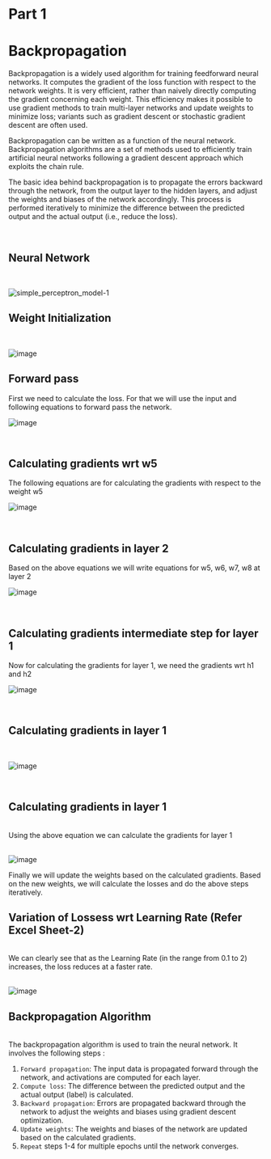# Part 1

# Backpropagation

Backpropagation is a widely used algorithm for training feedforward neural networks. It computes the gradient of the loss function with respect to the network weights. It is very efficient, rather than naively directly computing the gradient concerning each weight. This efficiency makes it possible to use gradient methods to train multi-layer networks and update weights to minimize loss; variants such as gradient descent or stochastic gradient descent are often used.

Backpropagation can be written as a function of the neural network. Backpropagation algorithms are a set of methods used to efficiently train artificial neural networks following a gradient descent approach which exploits the chain rule.

The basic idea behind backpropagation is to propagate the errors backward through the network, from the output layer to the hidden layers, and adjust the weights and biases of the network accordingly. This process is performed iteratively to minimize the difference between the predicted output and the actual output (i.e., reduce the loss).

<br>

## Neural Network
<br>

![simple_perceptron_model-1](../../Results/Session%206/nn.png)
<br>

## Weight Initialization
<br>

![image](../../Results/Session%206/nnweight.png)

## Forward pass
First we need to calculate the loss. For that we will use the input and following equations to forward pass the network.
<br>

![image](../../Results/Session%206/forwardpass.png)

<br>

## Calculating gradients wrt w5
The following equations are for calculating the gradients with respect to the weight w5
<br>

![image](../../Results/Session%206/weight5.png)

<br>

## Calculating gradients in layer 2
Based on the above equations we will write equations for w5, w6, w7, w8 at layer 2
<br>

![image](../../Results/Session%206/layer2.png)

<br>

## Calculating gradients intermediate step for layer 1
Now for calculating the gradients for layer 1, we need the gradients wrt h1 and h2
<br>

![image](../../Results/Session%206/gradientlayer1.png)

<br>

## Calculating gradients in layer 1
<br>

![image](../../Results/Session%206/layer10.png)

<br>

## Calculating gradients in layer 1
<br>
Using the above equation we can calculate the gradients for layer 1
<br>
<br>

![image](../../Results/Session%206/layer11.png)
<br>

Finally we will update the weights based on the calculated gradients. Based on the new weights, we will calculate the losses and do the above steps iteratively.
<br>


## Variation of Lossess wrt Learning Rate (Refer Excel Sheet-2)
<br>
We can clearly see that as the Learning Rate (in the range from 0.1 to 2) increases, the loss reduces at a faster rate.
<br>
<br>

![image](../../Results/Session%206/result.png)



## Backpropagation Algorithm
<br>
The backpropagation algorithm is used to train the neural network. It involves the following steps :   
<br>

1. `Forward propagation`: The input data is propagated forward through the network, and activations are computed for each layer.   
2. `Compute loss`: The difference between the predicted output and the actual output (label) is calculated.   
3. `Backward propagation`: Errors are propagated backward through the network to adjust the weights and biases using gradient descent optimization.   
4. `Update weights`: The weights and biases of the network are updated based on the calculated gradients.   
5. `Repeat` steps 1-4 for multiple epochs until the network converges. 


<br>
<br>

